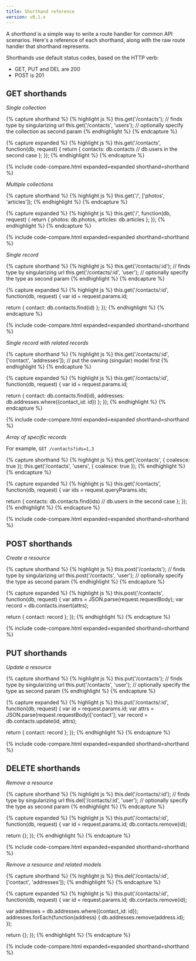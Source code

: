 ```yaml
---
title: Shorthand reference
version: v0.1.x
---
```


A *shorthand* is a simple way to write a route handler for common API scenarios. Here's a reference of each shorthand, along with the raw route handler that shorthand represents.

Shorthands use default status codes, based on the HTTP verb:

  - GET, PUT and DEL are 200
  - POST is 201

## GET shorthands

*Single collection*

{% capture shorthand %}
{% highlight js %}
this.get('/contacts');          // finds type by singularizing url
this.get('/contacts', 'users'); // optionally specify the collection as second param
{% endhighlight %}
{% endcapture %}

{% capture expanded %}
{% highlight js %}
this.get('/contacts', function(db, request) {
  return {
    contacts: db.contacts // db.users in the second case
  };
});
{% endhighlight %}
{% endcapture %}

{% include code-compare.html expanded=expanded shorthand=shorthand %}

*Multiple collections*

{% capture shorthand %}
{% highlight js %}
this.get('/', ['photos', 'articles']);
{% endhighlight %}
{% endcapture %}

{% capture expanded %}
{% highlight js %}
this.get('/', function(db, request) {
  return {
    photos: db.photos,
    articles: db.articles
  };
});
{% endhighlight %}
{% endcapture %}

{% include code-compare.html expanded=expanded shorthand=shorthand %}

*Single record*

{% capture shorthand %}
{% highlight js %}
this.get('/contacts/:id');         // finds type by singularizing url
this.get('/contacts/:id', 'user'); // optionally specify the type as second param
{% endhighlight %}
{% endcapture %}

{% capture expanded %}
{% highlight js %}
this.get('/contacts/:id', function(db, request) {
  var id = request.params.id;

  return {
    contact: db.contacts.find(id)
  };
});
{% endhighlight %}
{% endcapture %}

{% include code-compare.html expanded=expanded shorthand=shorthand %}

*Single record with related records*

{% capture shorthand %}
{% highlight js %}
this.get('/contacts/:id', ['contact', 'addresses']); // put the owning (singular) model first
{% endhighlight %}
{% endcapture %}

{% capture expanded %}
{% highlight js %}
this.get('/contacts/:id', function(db, request) {
  var id = request.params.id;

  return {
    contact: db.contacts.find(id),
    addresses: db.addresses.where({contact_id: id})
  };
});
{% endhighlight %}
{% endcapture %}

{% include code-compare.html expanded=expanded shorthand=shorthand %}

*Array of specific records*

For example, `GET /contacts?ids=1,3`

{% capture shorthand %}
{% highlight js %}
this.get('/contacts', { coalesce: true });
this.get('/contacts', 'users', { coalesce: true });
{% endhighlight %}
{% endcapture %}

{% capture expanded %}
{% highlight js %}
this.get('/contacts', function(db, request) {
  var ids = request.queryParams.ids;

  return {
    contacts: db.contacts.find(ids) // db.users in the second case
  };
});
{% endhighlight %}
{% endcapture %}

{% include code-compare.html expanded=expanded shorthand=shorthand %}

## POST shorthands

*Create a resource*

{% capture shorthand %}
{% highlight js %}
this.post('/contacts');          // finds type by singularizing url
this.post('/contacts', 'user');  // optionally specify the type as second param
{% endhighlight %}
{% endcapture %}

{% capture expanded %}
{% highlight js %}
this.post('/contacts', function(db, request) {
  var attrs = JSON.parse(request.requestBody);
  var record = db.contacts.insert(attrs);
  
  return {
    contact: record
  };
});
{% endhighlight %}
{% endcapture %}

{% include code-compare.html expanded=expanded shorthand=shorthand %}

## PUT shorthands

*Update a resource*

{% capture shorthand %}
{% highlight js %}
this.put('/contacts');          // finds type by singularizing url
this.put('/contacts', 'user');  // optionally specify the type as second param
{% endhighlight %}
{% endcapture %}

{% capture expanded %}
{% highlight js %}
this.put('/contacts/:id', function(db, request) {
  var id = request.params.id;
  var attrs = JSON.parse(request.requestBody)['contact'];
  var record = db.contacts.update(id, attrs);

  return {
    contact: record
  };
});
{% endhighlight %}
{% endcapture %}

{% include code-compare.html expanded=expanded shorthand=shorthand %}

## DELETE shorthands

*Remove a resource*

{% capture shorthand %}
{% highlight js %}
this.del('/contacts/:id');          // finds type by singularizing url
this.del('/contacts/:id', 'user');  // optionally specify the type as second param
{% endhighlight %}
{% endcapture %}

{% capture expanded %}
{% highlight js %}
this.put('/contacts/:id', function(db, request) {
  var id = request.params.id;
  db.contacts.remove(id);

  return {};
});
{% endhighlight %}
{% endcapture %}

{% include code-compare.html expanded=expanded shorthand=shorthand %}

*Remove a resource and related models*

{% capture shorthand %}
{% highlight js %}
this.del('/contacts/:id', ['contact', 'addresses']);
{% endhighlight %}
{% endcapture %}

{% capture expanded %}
{% highlight js %}
this.put('/contacts/:id', function(db, request) {
  var id = request.params.id;
  db.contacts.remove(id);

  var addresses = db.addresses.where({contact_id: id});
  addresses.forEach(function(address) {
    db.addresses.remove(address.id);
  });

  return {};
});
{% endhighlight %}
{% endcapture %}

{% include code-compare.html expanded=expanded shorthand=shorthand %}
